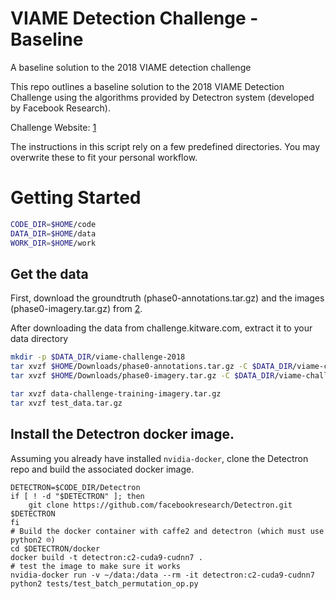 # VIAME Detection Challenge - Baseline
A baseline solution to the 2018 VIAME detection challenge

This repo outlines a baseline solution to the 2018 VIAME Detection Challenge
using the algorithms provided by Detectron system (developed by Facebook
Research).

Challenge Website: [1]
    

The instructions in this script rely on a few predefined directories.
You may overwrite these to fit your personal workflow.

# Getting Started

```bash
CODE_DIR=$HOME/code
DATA_DIR=$HOME/data
WORK_DIR=$HOME/work
```

## Get the data 

First, download the groundtruth (phase0-annotations.tar.gz) and the images (phase0-imagery.tar.gz) from [2].

After downloading the data from challenge.kitware.com, extract it to your data directory
```bash
mkdir -p $DATA_DIR/viame-challenge-2018
tar xvzf $HOME/Downloads/phase0-annotations.tar.gz -C $DATA_DIR/viame-challenge-2018
tar xvzf $HOME/Downloads/phase0-imagery.tar.gz -C $DATA_DIR/viame-challenge-2018

tar xvzf data-challenge-training-imagery.tar.gz
tar xvzf test_data.tar.gz
```

## Install the Detectron docker image.

Assuming you already have installed `nvidia-docker`, clone the Detectron repo and build the associated docker image. 

```
DETECTRON=$CODE_DIR/Detectron
if [ ! -d "$DETECTRON" ]; then
    git clone https://github.com/facebookresearch/Detectron.git $DETECTRON
fi
# Build the docker container with caffe2 and detectron (which must use python2 ☹)
cd $DETECTRON/docker
docker build -t detectron:c2-cuda9-cudnn7 .
# test the image to make sure it works
nvidia-docker run -v ~/data:/data --rm -it detectron:c2-cuda9-cudnn7 python2 tests/test_batch_permutation_op.py
```





[1]: http://www.viametoolkit.org/cvpr-2018-workshop-data-challenge/
[2]: https://challenge.kitware.com/girder#collection/5a722b2c56357d621cd46c22/folder/5a9028a256357d0cb633ce20
[3]: https://github.com/facebookresearch/Detectron/blob/master/INSTALL.md
